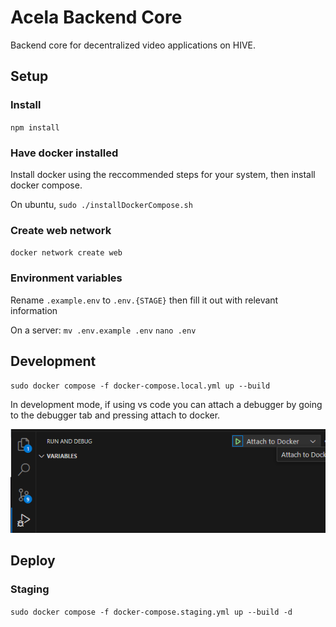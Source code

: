 # Acela Backend Core

Backend core for decentralized video applications on HIVE. 

## Setup

### Install
`npm install`

### Have docker installed

Install docker using the reccommended steps for your system, then install docker compose.

On ubuntu, `sudo ./installDockerCompose.sh`

### Create web network

`docker network create web`

### Environment variables

Rename `.example.env` to `.env.{STAGE}` then fill it out with relevant information

On a server:
`mv .env.example .env`
`nano .env`

## Development
`sudo docker compose -f docker-compose.local.yml up --build`

In development mode, if using vs code you can attach a debugger by going to the debugger tab and pressing attach to docker.

![alt text](image.png)

## Deploy
### Staging
`sudo docker compose -f docker-compose.staging.yml up --build -d`
